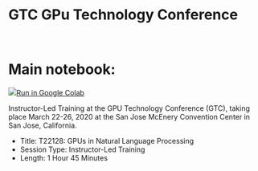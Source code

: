# GTC GPu Technology Conference

</br>

# Main notebook:

<a target="_blank" href="https://colab.research.google.com/github/gmihaila/gtc2020_instructor_training/blob/master/sentiment_clustering.ipynb"><img src="https://www.tensorflow.org/images/colab_logo_32px.png" />Run in Google Colab</a>
  
Instructor-Led Training at the GPU Technology Conference (GTC), taking place March 22-26, 2020 at the San Jose McEnery Convention Center in San Jose, California.

* Title: T22128: GPUs in Natural Language Processing
* Session Type: Instructor-Led Training
* Length:  1 Hour 45 Minutes
